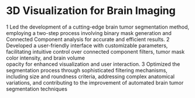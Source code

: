 # 3D Visualization for Brain Imaging

1 Led the development of a cutting-edge brain tumor segmentation method, employing a two-step process involving binary mask generation and Connected Component analysis for accurate and    efficient results.
2 Developed a user-friendly interface with customizable parameters, facilitating intuitive control over connected component filters, tumor mask color intensity, and brain volume       
  opacity for enhanced visualization and user interaction.
3 Optimized the segmentation process through sophisticated filtering mechanisms, including size and roundness criteria, addressing complex anatomical variations, and contributing to the   improvement of automated brain tumor segmentation techniques
